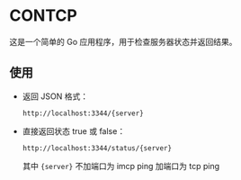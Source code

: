 # CONTCP

这是一个简单的 Go 应用程序，用于检查服务器状态并返回结果。

## 使用

- 返回 JSON 格式：
  ```
  http://localhost:3344/{server}
  ```
- 直接返回状态 true 或 false：
  ```
  http://localhost:3344/status/{server}
  ```
  其中 `{server}` 不加端口为 imcp ping 加端口为 tcp ping
